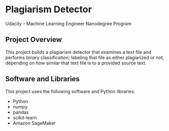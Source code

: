 # Plagiarism Detector

Udacity - Machine Learning Engineer Nanodegree Program

## Project Overview

This project builds a plagiarism detector that examines a text file and performs binary classification; labeling that file as either plagiarized or not, depending on how similar that text file is to a provided source text.

## Software and Libraries

This project uses the following software and Python libraries:

- Python
- numpy
- pandas
- scikit-learn
- Amazon SageMaker

